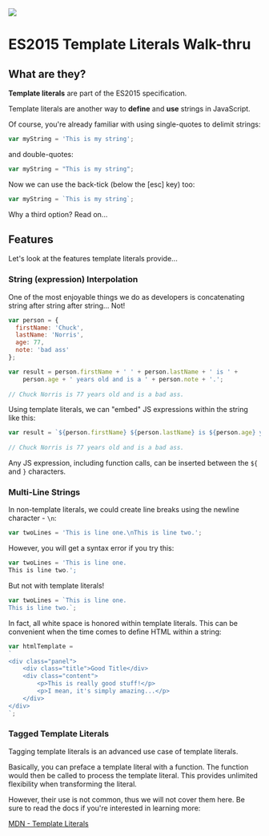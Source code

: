 <img src="https://i.imgur.com/VfoFyFo.jpg">

# ES2015 Template Literals Walk-thru

## What are they?

**Template literals** are part of the ES2015 specification.

Template literals are another way to **define** and **use** strings in JavaScript.

Of course, you're already familiar with using single-quotes to delimit strings:

```js
var myString = 'This is my string';
```

and double-quotes:
 
```js
var myString = "This is my string";
```

Now we can use the back-tick (below the [esc] key) too:

```js
var myString = `This is my string`;
```

Why a third option?  Read on...

## Features

Let's look at the features template literals provide...

### String (expression) Interpolation

One of the most enjoyable things we do as developers is concatenating string after string after string... Not!

```js
var person = {
  firstName: 'Chuck',
  lastName: 'Norris',
  age: 77,
  note: 'bad ass'
};

var result = person.firstName + ' ' + person.lastName + ' is ' +
	person.age + ' years old and is a ' + person.note + '.';
	
// Chuck Norris is 77 years old and is a bad ass.
```

Using template literals, we can "embed" JS expressions within the string like this:

```js
var result = `${person.firstName} ${person.lastName} is ${person.age} years old and is a ${person.note}.`;
	
// Chuck Norris is 77 years old and is a bad ass.
```

Any JS expression, including function calls, can be inserted between the `${` and `}` characters.

### Multi-Line Strings

In non-template literals, we could create line breaks using the newline character - `\n`:

```js
var twoLines = 'This is line one.\nThis is line two.';
```

However, you will get a syntax error if you try this:

```js
var twoLines = 'This is line one.
This is line two.';
```

But not with template literals!

```js
var twoLines = `This is line one.
This is line two.`;
```

In fact, all white space is honored within template literals. This can be convenient when the time comes to define HTML within a string:

```js
var htmlTemplate =
`
<div class="panel">
	<div class="title">Good Title</div>
	<div class="content">
		<p>This is really good stuff!</p>
		<p>I mean, it's simply amazing...</p>
	</div>
</div>
`;
```

### Tagged Template Literals

Tagging template literals is an advanced use case of template literals.

Basically, you can preface a template literal with a function.  The function would then be called to process the template literal. This provides unlimited flexibility when transforming the literal.

However, their use is not common, thus we will not cover them here.  Be sure to read the docs if you're interested in learning more:

[MDN - Template Literals](https://developer.mozilla.org/en-US/docs/Web/JavaScript/Reference/Template_literals)
